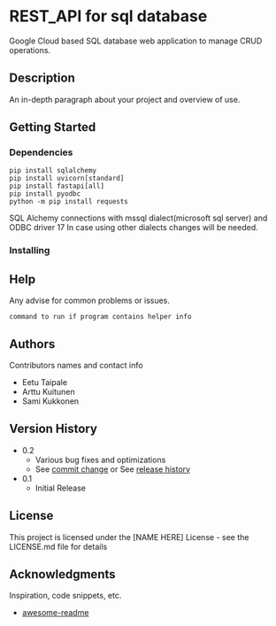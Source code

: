 # REST_API for sql database

Google Cloud based SQL database web application to manage CRUD operations.

## Description

An in-depth paragraph about your project and overview of use.

## Getting Started

### Dependencies

```
pip install sqlalchemy 
pip install uvicorn[standard]
pip install fastapi[all]
pip install pyodbc
python -m pip install requests
```
SQL Alchemy connections with mssql dialect(microsoft sql server) and ODBC driver 17
In case using other dialects changes will be needed. 

### Installing

## Help

Any advise for common problems or issues.
```
command to run if program contains helper info
```

## Authors

Contributors names and contact info

* Eetu Taipale
* Arttu Kuitunen
* Sami Kukkonen


## Version History

* 0.2
    * Various bug fixes and optimizations
    * See [commit change]() or See [release history]()
* 0.1
    * Initial Release

## License

This project is licensed under the [NAME HERE] License - see the LICENSE.md file for details

## Acknowledgments
Inspiration, code snippets, etc.
* [awesome-readme](https://github.com/matiassingers/awesome-readme)
